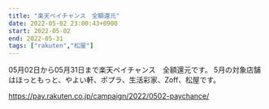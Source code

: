 ```yaml
---
title: "楽天ペイチャンス　全額還元"
date: 2022-05-02 23:00:43+0900
start: 2022-05-02
end: 2022-05-31
tags: ["rakuten","松屋"]
---
```


05月02日から05月31日まで楽天ペイチャンス　全額還元です。
5月の対象店舗はほっともっと、やよい軒、ポプラ、生活彩家、Zoff、松屋です。

https://pay.rakuten.co.jp/campaign/2022/0502-paychance/
